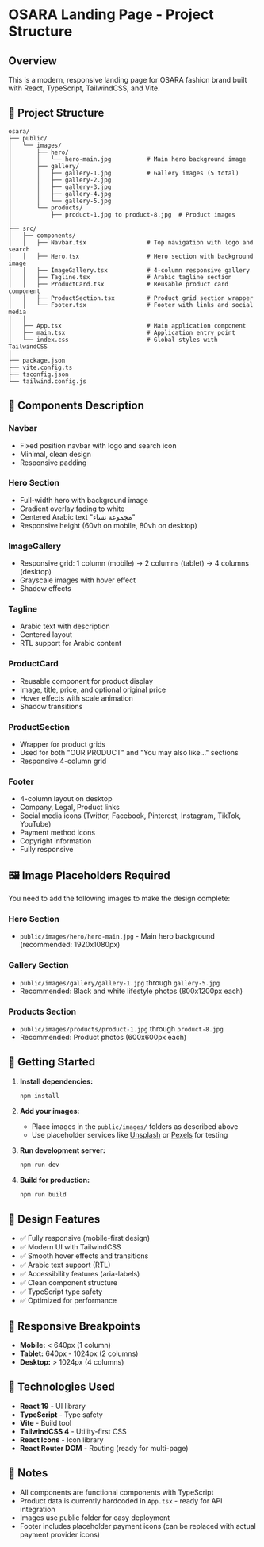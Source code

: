 # OSARA Landing Page - Project Structure

## Overview

This is a modern, responsive landing page for OSARA fashion brand built with React, TypeScript, TailwindCSS, and Vite.

## 📁 Project Structure

```
osara/
├── public/
│   └── images/
│       ├── hero/
│       │   └── hero-main.jpg          # Main hero background image
│       ├── gallery/
│       │   ├── gallery-1.jpg          # Gallery images (5 total)
│       │   ├── gallery-2.jpg
│       │   ├── gallery-3.jpg
│       │   ├── gallery-4.jpg
│       │   └── gallery-5.jpg
│       └── products/
│           ├── product-1.jpg to product-8.jpg  # Product images
│
├── src/
│   ├── components/
│   │   ├── Navbar.tsx                 # Top navigation with logo and search
│   │   ├── Hero.tsx                   # Hero section with background image
│   │   ├── ImageGallery.tsx           # 4-column responsive gallery
│   │   ├── Tagline.tsx                # Arabic tagline section
│   │   ├── ProductCard.tsx            # Reusable product card component
│   │   ├── ProductSection.tsx         # Product grid section wrapper
│   │   └── Footer.tsx                 # Footer with links and social media
│   │
│   ├── App.tsx                        # Main application component
│   ├── main.tsx                       # Application entry point
│   └── index.css                      # Global styles with TailwindCSS
│
├── package.json
├── vite.config.ts
├── tsconfig.json
└── tailwind.config.js
```

## 🎨 Components Description

### Navbar

- Fixed position navbar with logo and search icon
- Minimal, clean design
- Responsive padding

### Hero Section

- Full-width hero with background image
- Gradient overlay fading to white
- Centered Arabic text "مجموعة نساء"
- Responsive height (60vh on mobile, 80vh on desktop)

### ImageGallery

- Responsive grid: 1 column (mobile) → 2 columns (tablet) → 4 columns (desktop)
- Grayscale images with hover effect
- Shadow effects

### Tagline

- Arabic text with description
- Centered layout
- RTL support for Arabic content

### ProductCard

- Reusable component for product display
- Image, title, price, and optional original price
- Hover effects with scale animation
- Shadow transitions

### ProductSection

- Wrapper for product grids
- Used for both "OUR PRODUCT" and "You may also like..." sections
- Responsive 4-column grid

### Footer

- 4-column layout on desktop
- Company, Legal, Product links
- Social media icons (Twitter, Facebook, Pinterest, Instagram, TikTok, YouTube)
- Payment method icons
- Copyright information
- Fully responsive

## 🖼️ Image Placeholders Required

You need to add the following images to make the design complete:

### Hero Section

- `public/images/hero/hero-main.jpg` - Main hero background (recommended: 1920x1080px)

### Gallery Section

- `public/images/gallery/gallery-1.jpg` through `gallery-5.jpg`
- Recommended: Black and white lifestyle photos (800x1200px each)

### Products Section

- `public/images/products/product-1.jpg` through `product-8.jpg`
- Recommended: Product photos (600x600px each)

## 🚀 Getting Started

1. **Install dependencies:**

   ```bash
   npm install
   ```

2. **Add your images:**

   - Place images in the `public/images/` folders as described above
   - Use placeholder services like [Unsplash](https://unsplash.com) or [Pexels](https://pexels.com) for testing

3. **Run development server:**

   ```bash
   npm run dev
   ```

4. **Build for production:**
   ```bash
   npm run build
   ```

## 🎯 Design Features

- ✅ Fully responsive (mobile-first design)
- ✅ Modern UI with TailwindCSS
- ✅ Smooth hover effects and transitions
- ✅ Arabic text support (RTL)
- ✅ Accessibility features (aria-labels)
- ✅ Clean component structure
- ✅ TypeScript type safety
- ✅ Optimized for performance

## 📱 Responsive Breakpoints

- **Mobile:** < 640px (1 column)
- **Tablet:** 640px - 1024px (2 columns)
- **Desktop:** > 1024px (4 columns)

## 🔧 Technologies Used

- **React 19** - UI library
- **TypeScript** - Type safety
- **Vite** - Build tool
- **TailwindCSS 4** - Utility-first CSS
- **React Icons** - Icon library
- **React Router DOM** - Routing (ready for multi-page)

## 📝 Notes

- All components are functional components with TypeScript
- Product data is currently hardcoded in `App.tsx` - ready for API integration
- Images use public folder for easy deployment
- Footer includes placeholder payment icons (can be replaced with actual payment provider icons)
